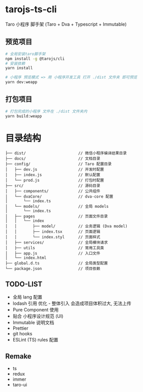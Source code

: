 # tarojs-ts-cli
Taro 小程序 脚手架 (Taro + Dva + Typescript + Immutable)

## 预览项目

```bash
# 全局安装taro脚手架
npm install -g @tarojs/cli
# 安装依赖
yarn install

# 小程序 预览模式 => 用 小程序开发工具 打开 ./dist 文件夹 即可预览
yarn dev:weapp 
```

## 打包项目

```bash
# 打包完成的小程序 文件在 ./dist 文件夹内
yarn build:weapp
```

# 目录结构
    ├── dist/                       // 微信小程序编译结果目录
    ├── docs/                       // 文档目录
    ├── config/                     // Taro 配置目录
    │   ├── dev.js                  // 开发时配置
    │   ├── index.js                // 默认配置
    │   └── prod.js                 // 打包时配置
    ├── src/                        // 源码目录
    │   ├── components/             // 公共组件
    │   └── dvaCore/                // dva-core 配置
    │       └── index.ts
    │   └── models/                 // 全局 models
    │       └── index.ts            
    │   ├── pages                   // 页面文件目录
    │   │   └── index
    │   │       ├── model/          // 业务逻辑 (Dva model)
    │   │       ├── index.tsx       // 页面逻辑
    │   │       └── index.styl      // 页面样式
    │   ├── services/               // 全局模块请求
    │   ├── utils                   // 常用工具类
    │   ├── app.js                  // 入口文件
    │   └── index.html
    ├── global.d.ts                 // 全局类型配置
    └── package.json                // 项目依赖

## TODO-LIST
* 全局 lang 配置
* lodash 引用 优化 - 整体引入 会造成项目体积过大, 无法上传
* Pure Component 使用
* 贴合 小程序设计规范 (UI)
* Immutable 说明文档
* Prettier
* git hooks
* ESLint (TS) rules 配置

## Remake
* ts
* redux
* immer
* taro-ui
